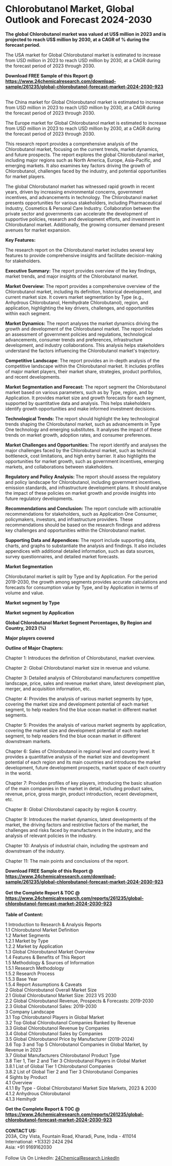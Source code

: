 <h1>Chlorobutanol Market, Global Outlook and Forecast 2024-2030</h1><p><strong>The global Chlorobutanol market was valued at US$ million in 2023 and is projected to reach US$ million by 2030, at a CAGR of % during the forecast period.</strong></p><p>
</p><p>The USA market for Global Chlorobutanol market is estimated to increase from USD million in 2023 to reach USD million by 2030, at a CAGR during the forecast period of 2023 through 2030.</p><div><b>Download FREE Sample of this Report @ 
            <a href="https://www.24chemicalresearch.com/download-sample/261235/global-chlorobutanol-forecast-market-2024-2030-923">
            https://www.24chemicalresearch.com/download-sample/261235/global-chlorobutanol-forecast-market-2024-2030-923</a></b></div><br><p>
</p><p>The China market for Global Chlorobutanol market is estimated to increase from USD million in 2023 to reach USD million by 2030, at a CAGR during the forecast period of 2023 through 2030.</p><p>
</p><p>The Europe market for Global Chlorobutanol market is estimated to increase from USD million in 2023 to reach USD million by 2030, at a CAGR during the forecast period of 2023 through 2030.</p><p>
</p><p>This research report provides a comprehensive analysis of the Chlorobutanol market, focusing on the current trends, market dynamics, and future prospects. The report explores the global Chlorobutanol market, including major regions such as North America, Europe, Asia-Pacific, and emerging markets. It also examines key factors driving the growth of Chlorobutanol, challenges faced by the industry, and potential opportunities for market players.</p><p>
</p><p>The global Chlorobutanol market has witnessed rapid growth in recent years, driven by increasing environmental concerns, government incentives, and advancements in technology. The Chlorobutanol market presents opportunities for various stakeholders, including Pharmaceutical Industry, Cosmetics &amp; Personal Care Industry. Collaboration between the private sector and governments can accelerate the development of supportive policies, research and development efforts, and investment in Chlorobutanol market. Additionally, the growing consumer demand present avenues for market expansion.</p><p>
<strong>Key Features:</strong></p><p>
The research report on the Chlorobutanol market includes several key features to provide comprehensive insights and facilitate decision-making for stakeholders.</p><p>
<strong>Executive Summary:</strong> The report provides overview of the key findings, market trends, and major insights of the Chlorobutanol market.</p><p>
<strong>Market Overview:</strong> The report provides a comprehensive overview of the Chlorobutanol market, including its definition, historical development, and current market size. It covers market segmentation by Type (e.g., Anhydrous Chlorobutanol, Hemihydrate Chlorobutanol), region, and application, highlighting the key drivers, challenges, and opportunities within each segment.</p><p>
<strong>Market Dynamics:</strong> The report analyses the market dynamics driving the growth and development of the Chlorobutanol market. The report includes an assessment of government policies and regulations, technological advancements, consumer trends and preferences, infrastructure development, and industry collaborations. This analysis helps stakeholders understand the factors influencing the Chlorobutanol market's trajectory.</p><p>
<strong>Competitive Landscape</strong>: The report provides an in-depth analysis of the competitive landscape within the Chlorobutanol market. It includes profiles of major market players, their market share, strategies, product portfolios, and recent developments.</p><p>
<strong>Market Segmentation and Forecast:</strong> The report segment the Chlorobutanol market based on various parameters, such as by Type, region, and by Application. It provides market size and growth forecasts for each segment, supported by quantitative data and analysis. This helps stakeholders identify growth opportunities and make informed investment decisions.</p><p>
<strong>Technological Trends: </strong>The report should highlight the key technological trends shaping the Chlorobutanol market, such as advancements in Type One technology and emerging substitutes. It analyses the impact of these trends on market growth, adoption rates, and consumer preferences.</p><p>
<strong>Market Challenges and Opportunities: </strong>The report identify and analyses the major challenges faced by the Chlorobutanol market, such as technical bottleneck, cost limitations, and high entry barrier. It also highlights the opportunities for market growth, such as government incentives, emerging markets, and collaborations between stakeholders.</p><p>
<strong>Regulatory and Policy Analysis: </strong>The report should assess the regulatory and policy landscape for Chlorobutanol, including government incentives, emission standards, and infrastructure development plans. It should analyse the impact of these policies on market growth and provide insights into future regulatory developments.</p><p>
<strong>Recommendations and Conclusion:</strong> The report conclude with actionable recommendations for stakeholders, such as Application One Consumer, policymakers, investors, and infrastructure providers. These recommendations should be based on the research findings and address key challenges and opportunities within the Chlorobutanol market.</p><p>
<strong>Supporting Data and Appendices:</strong> The report include supporting data, charts, and graphs to substantiate the analysis and findings. It also includes appendices with additional detailed information, such as data sources, survey questionnaires, and detailed market forecasts.</p><p>
<strong>Market Segmentation</strong></p><p>
Chlorobutanol market is split by Type and by Application. For the period 2019-2030, the growth among segments provides accurate calculations and forecasts for consumption value by Type, and by Application in terms of volume and value.</p><p>
<strong>Market segment by Type</strong></p><p>
</p><p>
</p><p><strong>Market segment by Application</strong></p><p>
</p><p>
</p><p><strong>Global Chlorobutanol Market Segment Percentages, By Region and Country, 2023 (%)</strong></p><p>
</p><p>
</p><p></p><p>
<strong>Major players covered</strong></p><p>
</p><p>
</p><p><strong>Outline of Major Chapters:</strong></p><p>
Chapter 1: Introduces the definition of Chlorobutanol, market overview.</p><p>
Chapter 2: Global Chlorobutanol market size in revenue and volume.</p><p>
Chapter 3: Detailed analysis of Chlorobutanol manufacturers competitive landscape, price, sales and revenue market share, latest development plan, merger, and acquisition information, etc.</p><p>
Chapter 4: Provides the analysis of various market segments by type, covering the market size and development potential of each market segment, to help readers find the blue ocean market in different market segments.</p><p>
Chapter 5: Provides the analysis of various market segments by application, covering the market size and development potential of each market segment, to help readers find the blue ocean market in different downstream markets.</p><p>
Chapter 6: Sales of Chlorobutanol in regional level and country level. It provides a quantitative analysis of the market size and development potential of each region and its main countries and introduces the market development, future development prospects, market space of each country in the world.</p><p>
Chapter 7: Provides profiles of key players, introducing the basic situation of the main companies in the market in detail, including product sales, revenue, price, gross margin, product introduction, recent development, etc.</p><p>
Chapter 8: Global Chlorobutanol capacity by region &amp; country.</p><p>
Chapter 9: Introduces the market dynamics, latest developments of the market, the driving factors and restrictive factors of the market, the challenges and risks faced by manufacturers in the industry, and the analysis of relevant policies in the industry.</p><p>
Chapter 10: Analysis of industrial chain, including the upstream and downstream of the industry.</p><p>
Chapter 11: The main points and conclusions of the report.</p><div><b>Download FREE Sample of this Report @ 
            <a href="https://www.24chemicalresearch.com/download-sample/261235/global-chlorobutanol-forecast-market-2024-2030-923">
            https://www.24chemicalresearch.com/download-sample/261235/global-chlorobutanol-forecast-market-2024-2030-923</a></b></div><br><div><b>Get the Complete Report & TOC @ 
            <a href="https://www.24chemicalresearch.com/reports/261235/global-chlorobutanol-forecast-market-2024-2030-923">
            https://www.24chemicalresearch.com/reports/261235/global-chlorobutanol-forecast-market-2024-2030-923</a></b></div><br>
            <b>Table of Content:</b><p>1 Introduction to Research & Analysis Reports<br />
    1.1 Chlorobutanol Market Definition<br />
    1.2 Market Segments<br />
        1.2.1 Market by Type<br />
        1.2.2 Market by Application<br />
    1.3 Global Chlorobutanol Market Overview<br />
    1.4 Features & Benefits of This Report<br />
    1.5 Methodology & Sources of Information<br />
        1.5.1 Research Methodology<br />
        1.5.2 Research Process<br />
        1.5.3 Base Year<br />
        1.5.4 Report Assumptions & Caveats<br />
2 Global Chlorobutanol Overall Market Size<br />
    2.1 Global Chlorobutanol Market Size: 2023 VS 2030<br />
    2.2 Global Chlorobutanol Revenue, Prospects & Forecasts: 2019-2030<br />
    2.3 Global Chlorobutanol Sales: 2019-2030<br />
3 Company Landscape<br />
    3.1 Top Chlorobutanol Players in Global Market<br />
    3.2 Top Global Chlorobutanol Companies Ranked by Revenue<br />
    3.3 Global Chlorobutanol Revenue by Companies<br />
    3.4 Global Chlorobutanol Sales by Companies<br />
    3.5 Global Chlorobutanol Price by Manufacturer (2019-2024)<br />
    3.6 Top 3 and Top 5 Chlorobutanol Companies in Global Market, by Revenue in 2023<br />
    3.7 Global Manufacturers Chlorobutanol Product Type<br />
    3.8 Tier 1, Tier 2 and Tier 3 Chlorobutanol Players in Global Market<br />
        3.8.1 List of Global Tier 1 Chlorobutanol Companies<br />
        3.8.2 List of Global Tier 2 and Tier 3 Chlorobutanol Companies<br />
4 Sights by Product<br />
    4.1 Overview<br />
        4.1.1 By Type - Global Chlorobutanol Market Size Markets, 2023 & 2030<br />
        4.1.2 Anhydrous Chlorobutanol<br />
        4.1.3 Hemihydr</p><div><b>Get the Complete Report & TOC @ 
            <a href="https://www.24chemicalresearch.com/reports/261235/global-chlorobutanol-forecast-market-2024-2030-923">
            https://www.24chemicalresearch.com/reports/261235/global-chlorobutanol-forecast-market-2024-2030-923</a></b></div><br><b>CONTACT US:</b><br>
            203A, City Vista, Fountain Road, Kharadi, Pune, India - 411014<br>
            International: +1(332) 2424 294<br>
            Asia: +91 9169162030 <br><br>
            Follow Us On LinkedIn: <a href="https://www.linkedin.com/company/24chemicalresearch/">24ChemicalResearch LinkedIn</a>